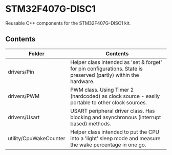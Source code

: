 

# STM32F407G-DISC1
Reusable C++ components for the STM32F407G-DISC1 kit.

## Contents

| Folder | Contents |
| ------ | -------- |
| drivers/Pin | Helper class intended as 'set & forget' for pin  configurations. State is preserved (partly) within the hardware. |
| drivers/PWM | PWM class. Using Timer 2 (hardcoded) as clock source - easily portable to other clock sources. |
| drivers/Usart | USART peripheral driver class. Has blocking and asynchronous (interrupt based) methods. |
| utility/CpuWakeCounter | Helper class intended to put the CPU into a 'light' sleep mode and measure the wake percentage in one go. |

